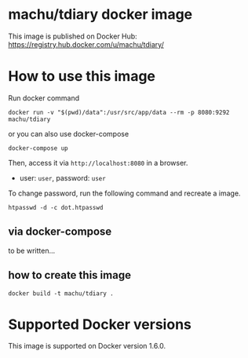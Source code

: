 # machu/tdiary docker image

This image is published on Docker Hub: https://registry.hub.docker.com/u/machu/tdiary/

# How to use this image

Run docker command

```
docker run -v "$(pwd)/data":/usr/src/app/data --rm -p 8080:9292 machu/tdiary
``` 

or you can also use docker-compose

```
docker-compose up
```

Then, access it via `http://localhost:8080` in a browser.

 * user: `user`, password: `user`

To change password, run the following command and recreate a image.

```
htpasswd -d -c dot.htpasswd
```

## via docker-compose

to be written...

## how to create this image

```
docker build -t machu/tdiary .
```

# Supported Docker versions

This image is supported on Docker version 1.6.0.
